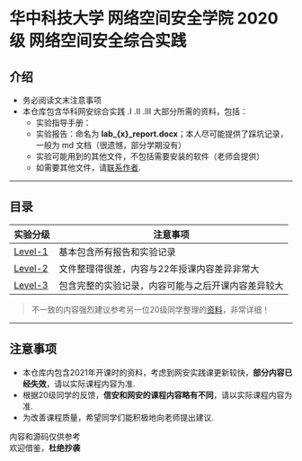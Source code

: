# 华中科技大学 网络空间安全学院 2020级 网络空间安全综合实践

## 介绍

* 务必阅读文末注意事项
* 本仓库包含华科网安综合实践 .I .II .III 大部分所需的资料，包括：
  * 实验指导手册：
  * 实验报告：命名为 **lab_{x}_report.docx**；本人尽可能提供了踩坑记录，一般为 md 文档（很遗憾，部分学期没有）
  * 实验可能用到的其他文件，不包括需要安装的软件（老师会提供）
  * 如需要其他文件，请[联系作者](mailto:jingfelix@outlook.com).

***

## 目录

|实验分级 | 注意事项 |
| --- | --- |
| [Level-1](https://github.com/jingfelix/HUST-CSE-Pass-level-1/tree/level-1/) | 基本包含所有报告和实验记录 |
| [Level-2](https://github.com/jingfelix/HUST-CSE-Pass-level-1/tree/level-2/) | 文件整理得很差，内容与22年授课内容差异非常大 |
| [Level-3](https://github.com/jingfelix/HUST-CSE-Pass-level-1/tree/level-3/) | 包含完整的实验记录，内容可能与之后开课内容差异较大 |

> 不一致的内容强烈建议参考另一位20级同学整理的[资料](https://github.com/2205794866/Cyber_Experiment)，非常详细！

***

## 注意事项

* 本仓库内包含2021年开课时的资料，考虑到网安实践课更新较快，**部分内容已经失效**，请以实际课程内容为准.
* 根据20级同学的反馈，**信安和网安的课程内容略有不同**，请以实际课程内容为准.
* 为改善课程质量，希望同学们能积极地向老师提出建议.

内容和源码仅供参考  
欢迎借鉴，**杜绝抄袭**
